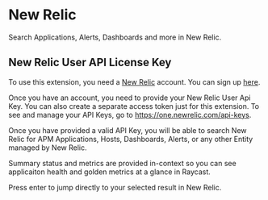 # New Relic
Search Applications, Alerts, Dashboards and more in New Relic.

## New Relic User API License Key
To use this extension, you need a [New Relic](https://newrelic.com) account. You can sign up [here](https://newrelic.com/signup).

Once you have an account, you need to provide your New Relic
User Api Key. You can also create a separate access
token just for this extension. To see and manage your API
Keys, go to https://one.newrelic.com/api-keys. 

Once you have provided a valid API Key, you will be able
to search New Relic for APM Applications, Hosts, Dashboards,
Alerts, or any other Entity managed by New Relic. 

Summary status and metrics are provided in-context so you 
can see applicaiton health and golden metrics at a glance
in Raycast.

Press enter to jump directly to your selected result in New Relic.